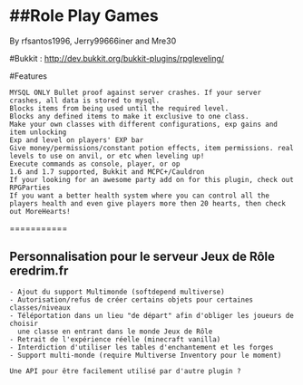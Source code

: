 ##Role Play Games
===========

By  rfsantos1996, Jerry99666iner and Mre30

#Bukkit : http://dev.bukkit.org/bukkit-plugins/rpgleveling/

#Features

    MYSQL ONLY Bullet proof against server crashes. If your server crashes, all data is stored to mysql.
    Blocks items from being used until the required level.
    Blocks any defined items to make it exclusive to one class.
    Make your own classes with different configurations, exp gains and item unlocking
    Exp and level on players' EXP bar
    Give money/permissions/constant potion effects, item permissions. real levels to use on anvil, or etc when leveling up!
    Execute commands as console, player, or op
    1.6 and 1.7 supported, Bukkit and MCPC+/Cauldron
    If your looking for an awesome party add on for this plugin, check out RPGParties
    If you want a better health system where you can control all the players health and even give players more then 20 hearts, then check out MoreHearts! 

===========
## Personnalisation pour le serveur Jeux de Rôle eredrim.fr

    - Ajout du support Multimonde (softdepend multiverse)
    - Autorisation/refus de créer certains objets pour certaines classes/niveaux
    - Téléportation dans un lieu "de départ" afin d'obliger les joueurs de choisir
      une classe en entrant dans le monde Jeux de Rôle
    - Retrait de l'expérience réelle (minecraft vanilla)
    - Interdiction d'utiliser les tables d'enchantement et les forges
    - Support multi-monde (require Multiverse Inventory pour le moment)
    
    Une API pour être facilement utilisé par d'autre plugin ?
